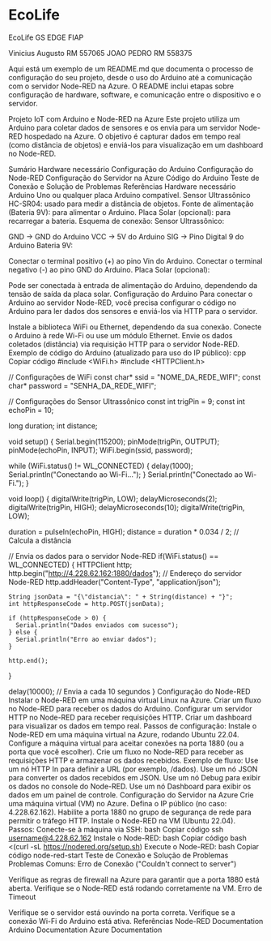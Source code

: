 # EcoLife
EcoLife GS EDGE FIAP

Vinicius Augusto RM 557065
JOAO PEDRO RM 558375

Aqui está um exemplo de um README.md que documenta o processo de configuração do seu projeto, desde o uso do Arduino até a comunicação com o servidor Node-RED na Azure. O README inclui etapas sobre configuração de hardware, software, e comunicação entre o dispositivo e o servidor.

Projeto IoT com Arduino e Node-RED na Azure
Este projeto utiliza um Arduino para coletar dados de sensores e os envia para um servidor Node-RED hospedado na Azure. O objetivo é capturar dados em tempo real (como distância de objetos) e enviá-los para visualização em um dashboard no Node-RED.

Sumário
Hardware necessário
Configuração do Arduino
Configuração do Node-RED
Configuração do Servidor na Azure
Código do Arduino
Teste de Conexão e Solução de Problemas
Referências
Hardware necessário
Arduino Uno ou qualquer placa Arduino compatível.
Sensor Ultrassônico HC-SR04: usado para medir a distância de objetos.
Fonte de alimentação (Bateria 9V): para alimentar o Arduino.
Placa Solar (opcional): para recarregar a bateria.
Esquema de conexão:
Sensor Ultrassônico:

GND -> GND do Arduino
VCC -> 5V do Arduino
SIG -> Pino Digital 9 do Arduino
Bateria 9V:

Conectar o terminal positivo (+) ao pino Vin do Arduino.
Conectar o terminal negativo (-) ao pino GND do Arduino.
Placa Solar (opcional):

Pode ser conectada à entrada de alimentação do Arduino, dependendo da tensão de saída da placa solar.
Configuração do Arduino
Para conectar o Arduino ao servidor Node-RED, você precisa configurar o código no Arduino para ler dados dos sensores e enviá-los via HTTP para o servidor.

Instale a biblioteca WiFi ou Ethernet, dependendo da sua conexão.
Conecte o Arduino à rede Wi-Fi ou use um módulo Ethernet.
Envie os dados coletados (distância) via requisição HTTP para o servidor Node-RED.
Exemplo de código do Arduino (atualizado para uso do IP público):
cpp
Copiar código
#include <WiFi.h>
#include <HTTPClient.h>

// Configurações de WiFi
const char* ssid = "NOME_DA_REDE_WIFI";
const char* password = "SENHA_DA_REDE_WIFI";

// Configurações do Sensor Ultrassônico
const int trigPin = 9;
const int echoPin = 10;

long duration;
int distance;

void setup() {
  Serial.begin(115200);
  pinMode(trigPin, OUTPUT);
  pinMode(echoPin, INPUT);
  WiFi.begin(ssid, password);

  while (WiFi.status() != WL_CONNECTED) {
    delay(1000);
    Serial.println("Conectando ao Wi-Fi...");
  }
  Serial.println("Conectado ao Wi-Fi.");
}

void loop() {
  digitalWrite(trigPin, LOW);
  delayMicroseconds(2);
  digitalWrite(trigPin, HIGH);
  delayMicroseconds(10);
  digitalWrite(trigPin, LOW);
  
  duration = pulseIn(echoPin, HIGH);
  distance = duration * 0.034 / 2;  // Calcula a distância
  
  // Envia os dados para o servidor Node-RED
  if(WiFi.status() == WL_CONNECTED) {
    HTTPClient http;
    http.begin("http://4.228.62.162:1880/dados"); // Endereço do servidor Node-RED
    http.addHeader("Content-Type", "application/json");

    String jsonData = "{\"distancia\": " + String(distance) + "}";
    int httpResponseCode = http.POST(jsonData);
    
    if (httpResponseCode > 0) {
      Serial.println("Dados enviados com sucesso");
    } else {
      Serial.println("Erro ao enviar dados");
    }
    
    http.end();
  }
  
  delay(10000);  // Envia a cada 10 segundos
}
Configuração do Node-RED
Instalar o Node-RED em uma máquina virtual Linux na Azure.
Criar um fluxo no Node-RED para receber os dados do Arduino.
Configurar um servidor HTTP no Node-RED para receber requisições HTTP.
Criar um dashboard para visualizar os dados em tempo real.
Passos de configuração:
Instale o Node-RED em uma máquina virtual na Azure, rodando Ubuntu 22.04.
Configure a máquina virtual para aceitar conexões na porta 1880 (ou a porta que você escolher).
Crie um fluxo no Node-RED para receber as requisições HTTP e armazenar os dados recebidos.
Exemplo de fluxo:
Use um nó HTTP In para definir a URL (por exemplo, /dados).
Use um nó JSON para converter os dados recebidos em JSON.
Use um nó Debug para exibir os dados no console do Node-RED.
Use um nó Dashboard para exibir os dados em um painel de controle.
Configuração do Servidor na Azure
Crie uma máquina virtual (VM) no Azure.
Defina o IP público (no caso: 4.228.62.162).
Habilite a porta 1880 no grupo de segurança de rede para permitir o tráfego HTTP.
Instale o Node-RED na VM (Ubuntu 22.04).
Passos:
Conecte-se à máquina via SSH:
bash
Copiar código
ssh username@4.228.62.162
Instale o Node-RED:
bash
Copiar código
bash <(curl -sL https://nodered.org/setup.sh)
Execute o Node-RED:
bash
Copiar código
node-red-start
Teste de Conexão e Solução de Problemas
Problemas Comuns:
Erro de Conexão ("Couldn't connect to server")

Verifique as regras de firewall na Azure para garantir que a porta 1880 está aberta.
Verifique se o Node-RED está rodando corretamente na VM.
Erro de Timeout

Verifique se o servidor está ouvindo na porta correta.
Verifique se a conexão Wi-Fi do Arduino está ativa.
Referências
Node-RED Documentation
Arduino Documentation
Azure Documentation
